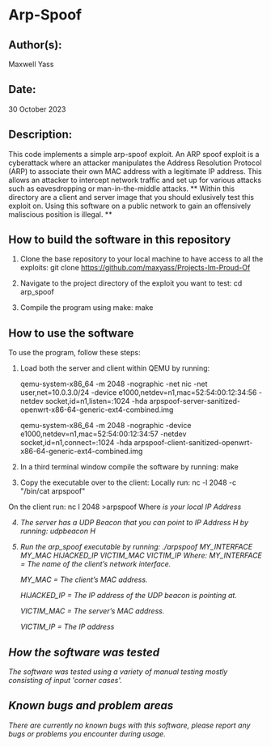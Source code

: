 # Arp-Spoof

## Author(s):

Maxwell Yass


## Date:

30 October 2023


## Description:

This code implements a simple arp-spoof exploit. An ARP spoof exploit is a cyberattack where an attacker manipulates the Address Resolution Protocol (ARP) to associate their own MAC address with a legitimate IP address. This allows an attacker to intercept network traffic and set up for various attacks such as eavesdropping or man-in-the-middle attacks.
** Within this directory are a client and server image that you should exlusively test this exploit on. Using this software on a public network to gain an offensively maliscious position is illegal. **


## How to build the software in this repository

1. Clone the base repository to your local machine to have access to all the exploits:
    git clone https://github.com/maxyass/Projects-Im-Proud-Of

2. Navigate to the project directory of the exploit you want to test:
    cd arp_spoof

3. Compile the program using make:
    make

## How to use the software

To use the program, follow these steps:

1. Load both the server and client within QEMU by running:

	qemu-system-x86_64 -m 2048 -nographic -net nic -net user,net=10.0.3.0/24 -device e1000,netdev=n1,mac=52:54:00:12:34:56 -netdev socket,id=n1,listen=:1024 -hda arpspoof-server-sanitized-openwrt-x86-64-generic-ext4-combined.img

	qemu-system-x86_64 -m 2048 -nographic -device e1000,netdev=n1,mac=52:54:00:12:34:57 -netdev socket,id=n1,connect=:1024 -hda arpspoof-client-sanitized-openwrt-x86-64-generic-ext4-combined.img

2. In a third terminal window compile the software by running:
    make

3. Copy the executable over to the client:
Locally run:
    	nc -l 2048 -c \"/bin/cat arpspoof\"

On the client run:
	nc I 2048 >arpspoof
Where <I> is your local IP Address

4. The server has a UDP Beacon that you can point to IP Address H by running:
	udpbeacon H

5. Run the arp_spoof executable by running:
	./arpspoof MY_INTERFACE MY_MAC HIJACKED_IP VICTIM_MAC VICTIM_IP
Where: 
	MY_INTERFACE = The name of the client’s network interface.

	MY_MAC = The client’s MAC address.

	HIJACKED_IP = The IP address of the UDP beacon is pointing at.

	VICTIM_MAC = The server’s MAC address.

	VICTIM_IP = The IP address 


## How the software was tested

The software was tested using a variety of manual testing mostly consisting of input 'corner cases'. 

## Known bugs and problem areas

There are currently no known bugs with this software, please report any bugs or problems you encounter during usage.
